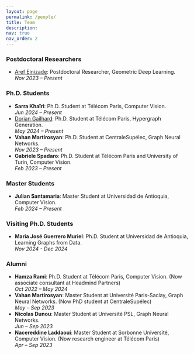 ```yaml
---
layout: page
permalink: /people/
title: Team
description:
nav: true
nav_order: 2
---
```


### Postdoctoral Researchers

- [Aref Einizade](https://arefeinizade.github.io/): Postdoctoral Researcher, Geometric Deep Learning.  
  *Nov 2023 – Present*

### Ph.D. Students

- **Sarra Khaïri**: Ph.D. Student at Télécom Paris, Computer Vision.  
  *Jun 2024 – Present*
- [Dorian Gailhard](https://doriangailhard.github.io/): Ph.D. Student at Télécom Paris, Hypergraph Generation.  
  *May 2024 – Present*
- **Vahan Martirosyan**: Ph.D. Student at CentraleSupélec, Graph Neural Networks.  
  *Nov 2023 – Present*
- **Gabriele Spadaro**: Ph.D. Student at Télécom Paris and University of Turin, Computer Vision.  
  *Feb 2023 – Present*

### Master Students

- **Julian Santamaria**: Master Student at Universidad de Antioquia, Computer Vision.  
  *Feb 2024 – Present*

### Visiting Ph.D. Students

- **Maria José Guerrero Muriel**: Ph.D. Student at Universidad de Antioquia, Learning Graphs from Data.  
  *Nov 2024 - Dec 2024*

### Alumni

- **Hamza Rami**: Ph.D. Student at Télécom Paris, Computer Vision. (Now associate consultant at Headmind Partners)  
  *Oct 2022 – May 2024*
- **Vahan Martirosyan**: Master Student at Université Paris-Saclay, Graph Neural Networks. (Now PhD student at CentraleSupélec)  
  *May – Sep 2023*
- **Nicolas Dunou**: Master Student at Université PSL, Graph Neural Networks.  
  *Jun – Sep 2023*
- **Nacereddine Laddaoui**: Master Student at Sorbonne Université, Computer Vision. (Now research engineer at Télécom Paris)  
  *Apr – Sep 2023*